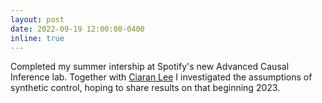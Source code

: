```yaml
---
layout: post
date: 2022-09-19 12:00:00-0400
inline: true
---
```


Completed my summer intership at Spotify's new Advanced Causal Inference lab. Together with <a href="https://www.ciarangilliganlee.com">Ciaran Lee</a> I investigated the assumptions of synthetic control, hoping to share results on that beginning 2023.
